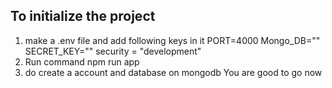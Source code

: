 ## To initialize the project
1. make a .env file and add following keys in it
PORT=4000
Mongo_DB=""
SECRET_KEY=""
security = "development"
2. Run command npm run app
3. do create a account and database on mongodb 
You are good to go now
